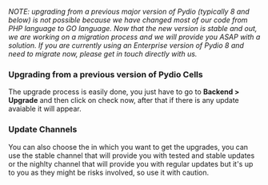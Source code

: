 
_NOTE: upgrading from a previous major version of Pydio (typically 8 and below) is not possible because we have changed most of our code from PHP language to GO language. Now that the new version is stable and out, we are working on a migration process and we will provide you ASAP with a solution. If you are currently using an Enterprise version of Pydio 8 and need to migrate now, please get in touch directly with us._


### Upgrading from a previous version of Pydio Cells

The upgrade process is easily done, you just have to go to **Backend > Upgrade** and then click on check now, after that if there is any update avaiable it will appear.

### Update Channels

You can also choose the in which you want to get the upgrades, you can use the stable channel that will provide you with tested and stable updates or the nighlty channel that will provide you with regular updates but it's up to you as they might be risks involved, so use it with caution.
